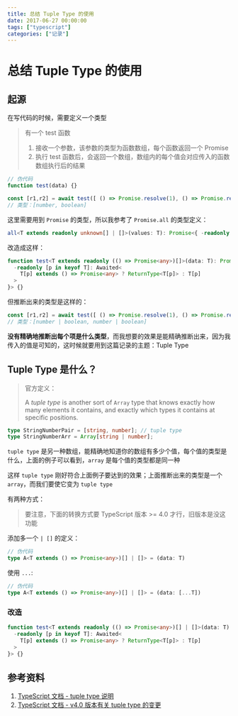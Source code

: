 ```yaml
---
title: 总结 Tuple Type 的使用
date: 2017-06-27 00:00:00
tags: ["typescript"]
categories: ["记录"]
---
```


# 总结 Tuple Type 的使用

## 起源

在写代码的时候，需要定义一个类型

> 有一个 test 函数
>
> 1. 接收一个参数，该参数的类型为函数数组，每个函数返回一个 Promise
> 2. 执行 test 函数后，会返回一个数组，数组内的每个值会对应传入的函数数组执行后的结果

```typescript
// 伪代码
function test(data) {}

const [r1,r2] = await test([ () => Promise.resolve(1), () => Promise.resolve(true) ])
// 类型：[number, boolean]
```

这里需要用到 `Promise` 的类型，所以我参考了 `Promise.all` 的类型定义：

```typescript
all<T extends readonly unknown[] | []>(values: T): Promise<{ -readonly [P in keyof T]: Awaited<T[P]> }>;
```

改造成这样：

```typescript
function test<T extends readonly (() => Promise<any>)[]>(data: T): Promise<{
  -readonly [p in keyof T]: Awaited<
    T[p] extends () => Promise<any> ? ReturnType<T[p]> : T[p]
  >
}> {}
```

但推断出来的类型是这样的：

```typescript
const [r1,r2] = await test([ () => Promise.resolve(1), () => Promise.resolve(true) ])
// 类型：[number | boolean, number | boolean]
```

**没有精确地推断出每个项是什么类型**，而我想要的效果是能精确推断出来，因为我传入的值是可知的，这时候就要用到这篇记录的主题：Tuple Type



## Tuple Type 是什么？

> 官方定义：
>
> A *tuple type* is another sort of `Array` type that knows exactly how many elements it contains, and exactly which types it contains at specific positions.

```typescript
type StringNumberPair = [string, number]; // tuple type
type StringNumberArr = Array[string | number];
```

`tuple type` 是另一种数组，能精确地知道你的数组有多少个值，每个值的类型是什么，上面的例子可以看到，`array` 是每个值的类型都是同一种

这样 `tuple type` 刚好符合上面例子要达到的效果；上面推断出来的类型是一个 `array`，而我们要使它变为 `tuple type` 

有两种方式：

> 要注意，下面的转换方式要 TypeScript 版本 >= 4.0 才行，旧版本是没这功能

添加多一个 `| []` 的定义：

```typescript
// 伪代码
type A<T extends () => Promise<any>)[] | []> = (data: T)
```

使用 `...`:

```typescript
// 伪代码
type A<T extends () => Promise<any>)[] | []> = (data: [...T])
```



### 改造

```typescript
function test<T extends readonly (() => Promise<any>)[] | []>(data: T): Promise<{
  -readonly [p in keyof T]: Awaited<
    T[p] extends () => Promise<any> ? ReturnType<T[p]> : T[p]
  >
}> {}
```



## 参考资料

1. [TypeScript 文档 - tuple type 说明](https://www.typescriptlang.org/docs/handbook/2/objects.html#tuple-types)
2. [TypeScript 文档 - v4.0 版本有关 tuple type 的变更](https://www.typescriptlang.org/docs/handbook/release-notes/typescript-4-0.html#variadic-tuple-types)


